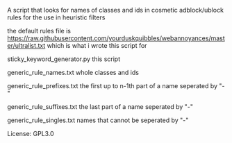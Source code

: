 A script that looks for names of classes and ids in cosmetic adblock/ublock rules for the use in heuristic filters

the default rules file is https://raw.githubusercontent.com/yourduskquibbles/webannoyances/master/ultralist.txt which is what i wrote this script for

sticky_keyword_generator.py this script

generic_rule_names.txt whole classes and ids

generic_rule_prefixes.txt the first up to n-1th part of a name seperated by "-"

generic_rule_suffixes.txt the last part of a name seperated by "-"

generic_rule_singles.txt names that cannot be seperated by "-"


License: GPL3.0

